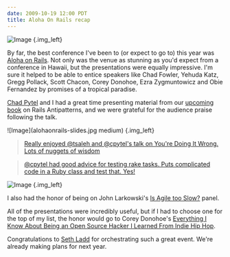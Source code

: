 ```yaml
---
date: 2009-10-19 12:00 PDT
title: Aloha On Rails recap
---
```


![Image](beach.jpg)
{.img_left}

By far, the best conference I've been to (or expect to go to) this year was [Aloha on Rails](http://www.alohaonrails.com/).  Not only was the venue as stunning as you'd expect from a conference in Hawaii, but the presentations were equally impressive.  I'm sure it helped to be able to entice speakers like Chad Fowler, Yehuda Katz, Gregg Pollack, Scott Chacon, Corey Donohoe, Ezra Zygmuntowicz and Obie Fernandez by promises of a tropical paradise.

[Chad Pytel](http://www.thoughtbot.com/about/people#cpytel) and I had a great time presenting material from our [upcoming book](http://my.safaribooksonline.com/9780321620293) on Rails Antipatterns, and we were grateful for the audience praise following the talk.

![Image](alohaonrails-slides.jpg medium)
{.img_left}

> [Really enjoyed @tsaleh and @cpytel's talk on You're Doing It Wrong. Lots of nuggets of wisdom](http://twitter.com/jimweirich/status/4664594177)

> [@cpytel had good advice for testing rake tasks. Puts complicated code in a Ruby class and test that. Yes!](http://twitter.com/jimweirich/status/4663897735)

![Image](aloha-panel.jpg)
{.img_left}

I also had the honor of being on John Larkowski's [Is Agile too Slow?](http://www.alohaonrails.com/sessions/#is-agile-too-slow) panel.

All of the presentations were incredibly useful, but if I had to choose one for the top of my list, the honor would go to Corey Donohoe's [Everything I Know About Being an Open Source Hacker I Learned From Indie Hip Hop](http://www.alohaonrails.com/sessions/#everything-i-know-about-being-an-open-source-hacker-i-learned-from-indie-hip-hop). 

Congratulations to [Seth Ladd](http://blog.semergence.com/) for orchestrating such a great event.  We're already making plans for next year.
